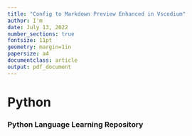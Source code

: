 ```yaml
---
title: "Config to Markdown Preview Enhanced in Vscodium"
author: I'm
date: July 13, 2022
number_sections: true
fontsize: 11pt
geometry: margin=1in
papersize: a4
documentclass: article
output: pdf_document
---
```



# Python

### Python Language Learning Repository